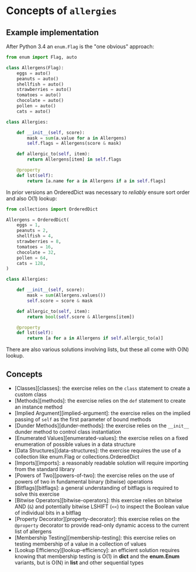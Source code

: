 # Concepts of `allergies`

## Example implementation

After Python 3.4 an `enum.Flag` is the "one obvious" approach:

```python
from enum import Flag, auto

class Allergens(Flag):
    eggs = auto()
    peanuts = auto()
    shellfish = auto()
    strawberries = auto()
    tomatoes = auto()
    chocolate = auto()
    pollen = auto()
    cats = auto()

class Allergies:

    def __init__(self, score):
        mask = sum(a.value for a in Allergens)
        self.flags = Allergens(score & mask)

    def allergic_to(self, item):
        return Allergens[item] in self.flags

    @property
    def lst(self):
        return [a.name for a in Allergens if a in self.flags]
```

In prior versions an OrderedDict was necessary to _reliably_ ensure sort order and also O(1) lookup:

```python
from collections import OrderedDict

Allergens = OrderedDict(
    eggs = 1,
    peanuts = 2,
    shellfish = 4,
    strawberries = 8,
    tomatoes = 16,
    chocolate = 32,
    pollen = 64,
    cats = 128,
)

class Allergies:

    def __init__(self, score):
        mask = sum(Allergens.values())
        self.score = score & mask

    def allergic_to(self, item):
        return bool(self.score & Allergens[item])

    @property
    def lst(self):
        return [a for a in Allergens if self.allergic_to(a)]
```

There are also various solutions involving lists, but these all come with O(N) lookup.

## Concepts

- [Classes][classes]: the exercise relies on the `class` statement to create a custom class
- [Methods][methods]: the exercise relies on the `def` statement to create an instance method
- [Implied Argument][implied-argument]: the exercise relies on the implied passing of `self` as the first parameter of bound methods
- [Dunder Methods][dunder-methods]: the exercise relies on the `__init__` dunder method to control class instantiation
- [Enumerated Values][enumerated-values]: the exercise relies on a fixed enumeration of possible values in a data structure
- [Data Structures][data-structures]: the exercise requires the use of a collection like enum.Flag or collections.OrderedDict
- [Imports][imports]: a reasonably readable solution will require importing from the standard library
- [Powers of Two][powers-of-two]: the exercise relies on the use of powers of two in fundamental binary (bitwise) operations
- [Bitflags][bitflags]: a general understanding of bitflags is required to solve this exercise
- [Bitwise Operators][bitwise-operators]: this exercise relies on bitwise AND (`&`) and potentially bitwise LSHIFT (`<<`) to inspect the Boolean value of individual bits in a bitflag
- [Property Decorator][property-decorator]: this exercise relies on the `@property` decorator to provide read-only dynamic access to the current list of allergens
- [Membership Testing][membership-testing]: this exercise relies on testing membership of a value in a collection of values
- [Lookup Efficiency][lookup-efficiency]: an efficient solution requires knowing that membership testing is O(1) in **dict** and the **enum.Enum** variants, but is O(N) in **list** and other sequential types

